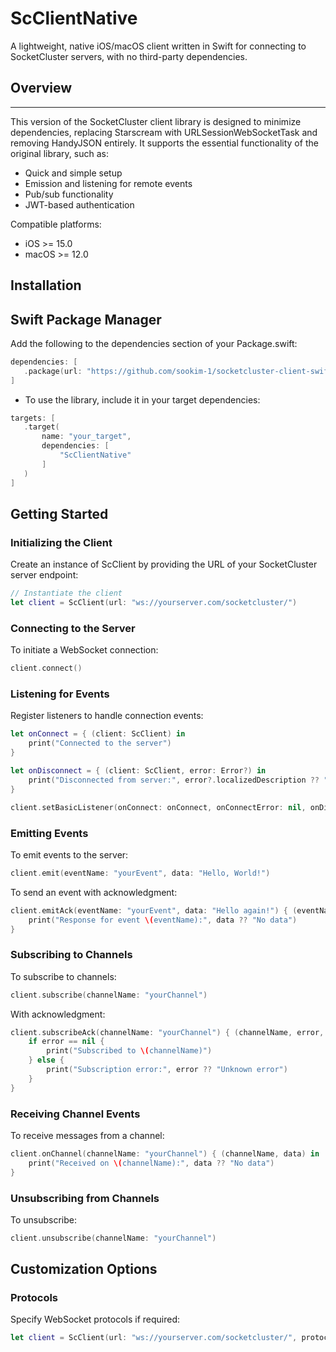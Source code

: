 # ScClientNative
A lightweight, native iOS/macOS client written in Swift for connecting to SocketCluster servers, with no third-party dependencies.

## Overview
--------
This version of the SocketCluster client library is designed to minimize dependencies, replacing Starscream with URLSessionWebSocketTask and removing HandyJSON entirely. It supports the essential functionality of the original library, such as:
- Quick and simple setup
- Emission and listening for remote events
- Pub/sub functionality
- JWT-based authentication

Compatible platforms:
- iOS >= 15.0
- macOS >= 12.0

## Installation

## Swift Package Manager
Add the following to the dependencies section of your Package.swift:


 ```swift
dependencies: [
    .package(url: "https://github.com/sookim-1/socketcluster-client-swift-native.git", from: "1.0.7")
]
```

- To use the library, include it in your target dependencies:

 ```swift
targets: [
    .target(
        name: "your_target",
        dependencies: [
            "ScClientNative"
        ]
    )
]
```

## Getting Started
### Initializing the Client
Create an instance of ScClient by providing the URL of your SocketCluster server endpoint:

```swift
// Instantiate the client
let client = ScClient(url: "ws://yourserver.com/socketcluster/")
```

### Connecting to the Server
To initiate a WebSocket connection:

```swift
client.connect()
```

### Listening for Events
Register listeners to handle connection events:

```swift
let onConnect = { (client: ScClient) in
    print("Connected to the server")
}

let onDisconnect = { (client: ScClient, error: Error?) in
    print("Disconnected from server:", error?.localizedDescription ?? "No error")
}

client.setBasicListener(onConnect: onConnect, onConnectError: nil, onDisconnect: onDisconnect)
```

### Emitting Events
To emit events to the server:

```swift
client.emit(eventName: "yourEvent", data: "Hello, World!")
```

To send an event with acknowledgment:

```swift
client.emitAck(eventName: "yourEvent", data: "Hello again!") { (eventName, error, data) in
    print("Response for event \(eventName):", data ?? "No data")
}
```

### Subscribing to Channels
To subscribe to channels:

```swift
client.subscribe(channelName: "yourChannel")
```

With acknowledgment:

```swift
client.subscribeAck(channelName: "yourChannel") { (channelName, error, data) in
    if error == nil {
        print("Subscribed to \(channelName)")
    } else {
        print("Subscription error:", error ?? "Unknown error")
    }
}
```

### Receiving Channel Events
To receive messages from a channel:

```swift
client.onChannel(channelName: "yourChannel") { (channelName, data) in
    print("Received on \(channelName):", data ?? "No data")
}
```

### Unsubscribing from Channels
To unsubscribe:

```swift
client.unsubscribe(channelName: "yourChannel")
```

## Customization Options
### Protocols
Specify WebSocket protocols if required:

```swift
let client = ScClient(url: "ws://yourserver.com/socketcluster/", protocols: ["protocol1", "protocol2"])
```
